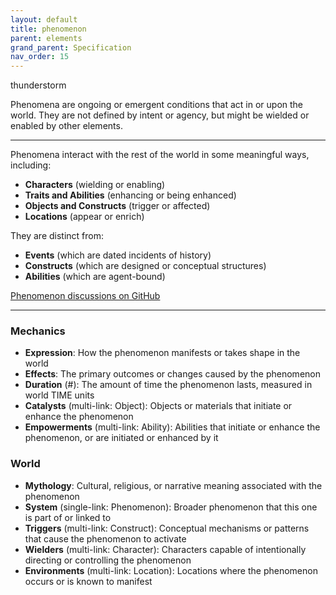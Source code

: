 ```yaml
---
layout: default
title: phenomenon
parent: elements
grand_parent: Specification
nav_order: 15
---
```


<span class="material-symbols-outlined">thunderstorm</span>

Phenomena are ongoing or emergent conditions that act in or upon the world. They are not defined by intent or agency, but might be wielded or enabled by other elements.

--- 
  
Phenomena interact with the rest of the world in some meaningful ways, including:

- **Characters** (wielding or enabling)
- **Traits and Abilities** (enhancing or being enhanced)
- **Objects and Constructs** (trigger or affected)
- **Locations** (appear or enrich)

They are distinct from:

- **Events** (which are dated incidents of history)
- **Constructs** (which are designed or conceptual structures)
- **Abilities** (which are agent-bound)

[Phenomenon discussions on GitHub](https://github.com/OnlyWorlds/OnlyWorlds/discussions/categories/phenomenon)

---
### Mechanics
- **Expression**: How the phenomenon manifests or takes shape in the world
- **Effects**: The primary outcomes or changes caused by the phenomenon
- **Duration** (#): The amount of time the phenomenon lasts, measured in world TIME units
- **Catalysts** (multi-link: Object): Objects or materials that initiate or enhance the phenomenon
- **Empowerments** (multi-link: Ability): Abilities that initiate or enhance the phenomenon, or are initiated or enhanced by it

### World
- **Mythology**: Cultural, religious, or narrative meaning associated with the phenomenon
- **System** (single-link: Phenomenon): Broader phenomenon that this one is part of or linked to
- **Triggers** (multi-link: Construct): Conceptual mechanisms or patterns that cause the phenomenon to activate
- **Wielders** (multi-link: Character): Characters capable of intentionally directing or controlling the phenomenon
- **Environments** (multi-link: Location): Locations where the phenomenon occurs or is known to manifest

